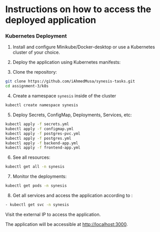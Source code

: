 # Instructions on how to access the deployed application

### Kubernetes Deployment

1. Install and configure Minikube/Docker-desktop or use a Kubernetes cluster of your choice.

2. Deploy the application using Kubernetes manifests:

3. Clone the repository:

```bash
git clone https://github.com/iAhmedMusa/synesis-tasks.git
cd assignment-3/k8s
```

4. Create a namespace `synesis` inside of the cluster

```bash
kubectl create namespace synesis
```

5. Deploy Secrets, ConfigMap, Deployments, Services, etc:

```bash
kubectl apply -f secrets.yml
kubectl apply -f configmap.yml
kubectl apply -f postgres-pvc.yml
kubectl apply -f postgres.yml
kubectl apply -f backend-app.yml
kubectl apply -f frontend-app.yml
```

6. See all resources:

```bash
kubectl get all -n synesis
```

7. Monitor the deployments:

```bash
kubectl get pods -n synesis
```

8. Get all services and access the application according to :

```bash
- kubectl get svc -n synesis
```

Visit the external IP to access the application.

The application will be accessible at [http://localhost:3000](http://localhost:3000).
